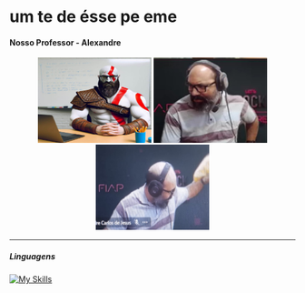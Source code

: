 # um te de ésse pe eme


#### Nosso Professor - Alexandre

<div align=center>
  
<img src="../imgs/ale-kratos.png" alt="ale-kratos" width="200" height="150">
<img src="../imgs/ale-indignado.png" alt="ale-indignado" width="200" height="150">
<img src="../imgs/ale-pistola.png" alt="ale-pistola" width="200" height="150">

</div>

--- 

##### Linguagens

[![My Skills](https://skillicons.dev/icons?i=html,css,js,ts,react)](https://skillicons.dev)
